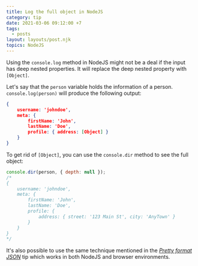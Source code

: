 ```yaml
---
title: Log the full object in NodeJS
category: tip
date: 2021-03-06 09:12:00 +7
tags:
  - posts
layout: layouts/post.njk
topics: NodeJS
---
```


Using the `console.log` method in NodeJS might not be a deal if the input has deep nested properties. It will replace the deep nested property with `[Object]`.

Let's say that the `person` variable holds the information of a person. `console.log(person)` will produce the following output:

```json
{
    username: 'johndoe',
    meta: {
        firstName: 'John',
        lastName: 'Doe',
        profile: { address: [Object] }
    }
}
```

To get rid of `[Object]`, you can use the `console.dir` method to see the full object:

```js
console.dir(person, { depth: null });
/*
{
    username: 'johndoe',
    meta: {
        firstName: 'John',
        lastName: 'Doe',
        profile: {
            address: { street: '123 Main St', city: 'AnyTown' }
        }
    }
}
*/
```

It's also possible to use the same technique mentioned in the [_Pretty format JSON_](/pretty-format-json.html) tip which works in both NodeJS and browser environments.